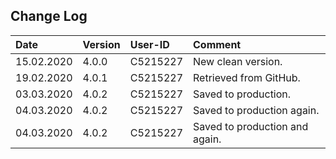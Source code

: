 ## Change Log
|   Date        |   Version |   User-ID     |   Comment                         |
|   :--         |   :--     |   :--         |   :--                             |
|   15.02.2020  |   4.0.0   |   C5215227    |   New clean version.              |
|   19.02.2020  |   4.0.1   |   C5215227    |   Retrieved from GitHub.          |
|   03.03.2020  |   4.0.2   |   C5215227    |   Saved to production.            |
|   04.03.2020  |   4.0.2   |   C5215227    |   Saved to production again.      |
|   04.03.2020  |   4.0.2   |   C5215227    |   Saved to production and again.  |
